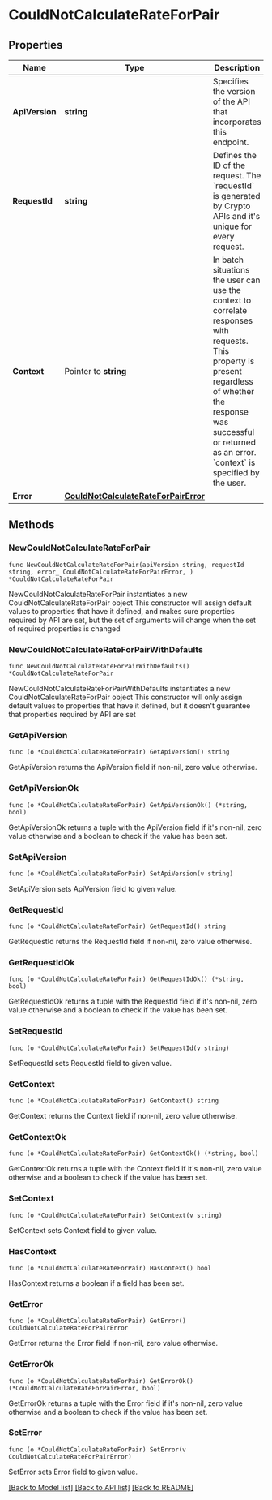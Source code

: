 # CouldNotCalculateRateForPair

## Properties

Name | Type | Description | Notes
------------ | ------------- | ------------- | -------------
**ApiVersion** | **string** | Specifies the version of the API that incorporates this endpoint. | 
**RequestId** | **string** | Defines the ID of the request. The &#x60;requestId&#x60; is generated by Crypto APIs and it&#39;s unique for every request. | 
**Context** | Pointer to **string** | In batch situations the user can use the context to correlate responses with requests. This property is present regardless of whether the response was successful or returned as an error. &#x60;context&#x60; is specified by the user. | [optional] 
**Error** | [**CouldNotCalculateRateForPairError**](CouldNotCalculateRateForPairError.md) |  | 

## Methods

### NewCouldNotCalculateRateForPair

`func NewCouldNotCalculateRateForPair(apiVersion string, requestId string, error_ CouldNotCalculateRateForPairError, ) *CouldNotCalculateRateForPair`

NewCouldNotCalculateRateForPair instantiates a new CouldNotCalculateRateForPair object
This constructor will assign default values to properties that have it defined,
and makes sure properties required by API are set, but the set of arguments
will change when the set of required properties is changed

### NewCouldNotCalculateRateForPairWithDefaults

`func NewCouldNotCalculateRateForPairWithDefaults() *CouldNotCalculateRateForPair`

NewCouldNotCalculateRateForPairWithDefaults instantiates a new CouldNotCalculateRateForPair object
This constructor will only assign default values to properties that have it defined,
but it doesn't guarantee that properties required by API are set

### GetApiVersion

`func (o *CouldNotCalculateRateForPair) GetApiVersion() string`

GetApiVersion returns the ApiVersion field if non-nil, zero value otherwise.

### GetApiVersionOk

`func (o *CouldNotCalculateRateForPair) GetApiVersionOk() (*string, bool)`

GetApiVersionOk returns a tuple with the ApiVersion field if it's non-nil, zero value otherwise
and a boolean to check if the value has been set.

### SetApiVersion

`func (o *CouldNotCalculateRateForPair) SetApiVersion(v string)`

SetApiVersion sets ApiVersion field to given value.


### GetRequestId

`func (o *CouldNotCalculateRateForPair) GetRequestId() string`

GetRequestId returns the RequestId field if non-nil, zero value otherwise.

### GetRequestIdOk

`func (o *CouldNotCalculateRateForPair) GetRequestIdOk() (*string, bool)`

GetRequestIdOk returns a tuple with the RequestId field if it's non-nil, zero value otherwise
and a boolean to check if the value has been set.

### SetRequestId

`func (o *CouldNotCalculateRateForPair) SetRequestId(v string)`

SetRequestId sets RequestId field to given value.


### GetContext

`func (o *CouldNotCalculateRateForPair) GetContext() string`

GetContext returns the Context field if non-nil, zero value otherwise.

### GetContextOk

`func (o *CouldNotCalculateRateForPair) GetContextOk() (*string, bool)`

GetContextOk returns a tuple with the Context field if it's non-nil, zero value otherwise
and a boolean to check if the value has been set.

### SetContext

`func (o *CouldNotCalculateRateForPair) SetContext(v string)`

SetContext sets Context field to given value.

### HasContext

`func (o *CouldNotCalculateRateForPair) HasContext() bool`

HasContext returns a boolean if a field has been set.

### GetError

`func (o *CouldNotCalculateRateForPair) GetError() CouldNotCalculateRateForPairError`

GetError returns the Error field if non-nil, zero value otherwise.

### GetErrorOk

`func (o *CouldNotCalculateRateForPair) GetErrorOk() (*CouldNotCalculateRateForPairError, bool)`

GetErrorOk returns a tuple with the Error field if it's non-nil, zero value otherwise
and a boolean to check if the value has been set.

### SetError

`func (o *CouldNotCalculateRateForPair) SetError(v CouldNotCalculateRateForPairError)`

SetError sets Error field to given value.



[[Back to Model list]](../README.md#documentation-for-models) [[Back to API list]](../README.md#documentation-for-api-endpoints) [[Back to README]](../README.md)


